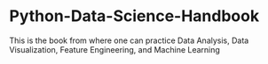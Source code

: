# Python-Data-Science-Handbook
This is the book from where one can practice Data Analysis, Data Visualization, Feature Engineering, and Machine Learning
